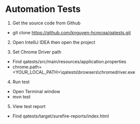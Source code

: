 # Automation Tests
1. Get the source code from Github
- git clone https://github.com/knguyen-hcmcqa/qatests.git

2. Open IntelliJ IDEA then open the project

3. Set Chrome Driver path
- Find qatests/src/main/resources/application.properties
- chrome.path=<YOUR_LOCAL_PATH>\\qatests\\browsers\\chromedriver.exe

4. Run test
- Open Terminal window
- mvn test

5. View test report
- Find qatests/target/surefire-reports/index.html
